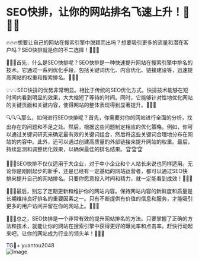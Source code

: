 # SEO快排，让你的网站排名飞速上升！🚀🚀🚀

🔥🔥🔥想要让自己的网站在搜索引擎中脱颖而出吗？想要吸引更多的流量和潜在客户吗？SEO快排就是你的不二选择！🎯🎯🎯

🌈🌈🌈首先，什么是SEO快排呢？SEO快排是一种快速提升网站在搜索引擎中排名的技术。它通过一系列优化手段，包括关键词优化、内容优化、链接建设等，迅速提高网站的权重和搜索排名。🎯🎯🎯

💡💡💡SEO快排的优势非常明显。相比于传统的SEO优化方式，快排技术能够在短时间内看到明显的效果，大大缩短了等待的时间。同时，它能够针对性地优化网站的关键页面和关键内容，使得网站的整体表现得到显著提升。🚀🚀🚀

🔍🔍🔍那么，如何进行SEO快排呢？首先，你需要对你的网站进行全面的分析，找出存在的问题和不足之处。然后，根据这些问题制定相应的优化策略。例如，你可以通过关键词研究来确定最有效的关键词组合，然后将这些关键词合理地分布在网站的内容中。此外，还可以通过创建高质量的外部链接来提升网站的权重。最后，持续监测和调整优化效果，以确保最佳的排名结果。🏆🏆🏆

💼💼💼SEO快排不仅仅适用于大企业，对于中小企业和个人站长来说也同样适用。无论你是刚刚起步的新手，还是已经有一定基础的网站运营者，都可以通过SEO快排来提升自己的网站排名。只要你愿意投入时间和精力，就一定能看到成效！💪💪💪

🌈🌈🌈最后，别忘了定期更新和维护你的网站内容。保持网站内容的新鲜度和质量是长期维持良好排名的重要因素之一。只有不断提供有价值的信息和服务，才能吸引更多的用户访问并留在你的网站上。🌟🌟🌟

🚀🚀🚀总之，SEO快排是一个非常有效的提升网站排名的方法。只要掌握了正确的方法和技术，就能让你的网站在搜索引擎中获得更好的曝光率和点击率。赶快行动起来吧，让你的网站成为行业的领头羊！👑👑👑

TG💪+ yuantou2048  
![Image](https://github.com/user-attachments/assets/42a5a4a5-fea9-4a1d-8aa0-73e57e430cca)

